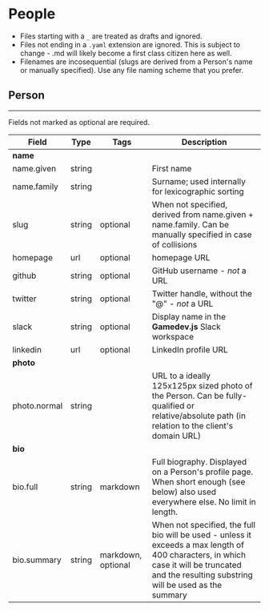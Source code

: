 # People

- Files starting with a `_` are treated as drafts and ignored.
- Files not ending in a `.yaml` extension are ignored.
  This is subject to change - .md will likely become a first class citizen here as well.
- Filenames are incosequential (slugs are derived from a Person's name or manually specified).
  Use any file naming scheme that you prefer.


## Person
___
Fields not marked as optional are required.

| Field        | Type   | Tags     | Description |
|---           |---     |---       |---|
| **name**     |        |          ||
| name.given   | string |          | First name |
| name.family  | string |          | Surname; used internally for lexicographic sorting |
| slug         | string | optional | When not specified, derived from name.given + name.family. Can be manually specified in case of collisions |
| homepage     | url    | optional | homepage URL |
| github       | string | optional | GitHub username - *not* a URL |
| twitter      | string | optional | Twitter handle, without the "@" - *not* a URL |
| slack        | string | optional | Display name in the **Gamedev.js** Slack workspace |
| linkedin     | url    | optional | LinkedIn profile URL |
| **photo**    |        |          ||
| photo.normal | string |          | URL to a ideally 125x125px sized photo of the Person. Can be fully-qualified or relative/absolute path (in relation to the client's domain URL) |
| **bio**      |        |          ||
| bio.full     | string | markdown | Full biography. Displayed on a Person's profile page. When short enough (see below) also used everywhere else. No limit in length. |
| bio.summary  | string | markdown, optional| When not specified, the full bio will be used - unless it exceeds a max length of 400 characters, in which case it will be truncated and the resulting substring will be used as the summary |
